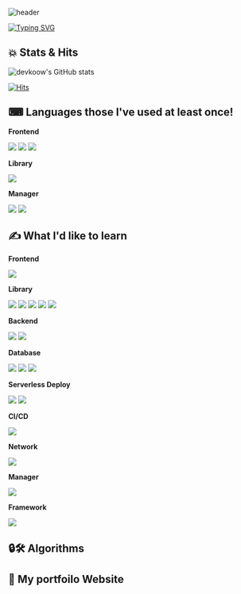 ![header](https://capsule-render.vercel.app/api?type=waving&height=160&color=036ffc)

[![Typing SVG](https://readme-typing-svg.demolab.com?font=Alkatra&weight=600&pause=1000&color=F7D434&center=true&vCenter=true&random=false&width=435&lines=See+anything+you+want+on+devkoow's+GItHub)](https://git.io/typing-svg)

## 💥 Stats & Hits

![devkoow's GitHub stats](https://github-readme-stats.vercel.app/api?username=devkoow&show_icons=true&theme=radical)

[![Hits](https://hits.seeyoufarm.com/api/count/incr/badge.svg?url=https%3A%2F%2Fgithub.com%2Fgjbae1212%2Fhit-counter&count_bg=%23387BF1&title_bg=%23F1C224&icon=&icon_color=%23000000&title=GitHub+Hits%21&edge_flat=false)](https://hits.seeyoufarm.com)

## ⌨ Languages those I've used at least once!

<!-- Frontend -->
<p><strong>Frontend</strong></p>
<div>
    <img src="https://img.shields.io/badge/HTML5-E34F26?style=flat-square&logo=html5&logoColor=white"> 
    <img src="https://img.shields.io/badge/CSS3-1572B6?style=flat-square&logo=css3&logoColor=white"> 
    <img src="https://img.shields.io/badge/JavaScript-F7DF1E?style=flat-square&logo=javascript&logoColor=black"> 
</div>

<!-- Library -->
<p><strong>Library</strong></p>
<div>
    <img src="https://img.shields.io/badge/BOOTSTRAP-7952B3?style=flat-square&logo=bootstrap&logoColor=white">
</div>

<!-- Manager -->
<p><strong>Manager</strong></p>
<div>
    <img src="https://img.shields.io/badge/GitHub-181717?style=flat-square&logo=github&logoColor=white">
    <img src="https://img.shields.io/badge/Git-F05032?style=flat-square&logo=git&logoColor=white">
</div>

## ✍ What I'd like to learn

<p><strong>Frontend</strong></p>
<div>
    <img src="https://img.shields.io/badge/TypeScript-3178C6?style=flat-square&logo=typescript&logoColor=white">
</div>

<p><strong>Library</strong></p>
<div>
    <img src="https://img.shields.io/badge/React-61DAFB?style=flat-square&logo=React&logoColor=black"> 
    <img src="https://img.shields.io/badge/D3.js-F9A03C?style=flat-square&logo=d3.js&logoColor=white"> 
    <img src="https://img.shields.io/badge/Tailwind CSS-06B6D4?style=flat-square&logo=TailwindCSS&logoColor=white"> 
    <img src="https://img.shields.io/badge/MUI-007FFF?style=flat-square&logo=MUI&logoColor=white"> 
    <img src="https://img.shields.io/badge/Ant Design-0170FE?style=flat-square&logo=Antdesign&logoColor=black"> 
</div>

<!-- Backend -->
<p><strong>Backend</strong></p>
<div>
     <img src="https://img.shields.io/badge/JAVA-ffffff?style=flat-square&logo=java&logoColor=white">
     <img src="https://img.shields.io/badge/Node.js-339933?style=flat-square&logo=node.js&logoColor=white">
</div>

<!-- Database -->
<p><strong>Database</strong></p>
<div>
    <img src="https://img.shields.io/badge/Firebase-FFCA28?style=flat-square&logo=firebase&logoColor=black"> 
    <img src="https://img.shields.io/badge/MongoDB-47A248?style=flat-square&logo=mongodb&logoColor=white">
    <img src="https://img.shields.io/badge/AWS S3-569A31?style=flat-square&logo=amazons3&logoColor=white">
    
</div>

<!-- Deployment -->
<p><strong>Serverless Deploy</strong></p>
<div>
    <img src="https://img.shields.io/badge/Vercel-000000?style=flat-square&logo=vercel&logoColor=white"> 
    <img src="https://img.shields.io/badge/netlify-00C7B7?style=flat-square&logo=netlify&logoColor=white"> 
</div>

<!-- CI/CD -->
<p><strong>CI/CD</strong></p>
<div>
    <img src="https://img.shields.io/badge/Gitlab-FC6D26?style=flat-square&logo=gitlab&logoColor=white"> 
</div>

<!-- Network -->
<p><strong>Network</strong></p>
<div>
    <img src="https://img.shields.io/badge/Amazon CDN-1d1f24?style=flat-square&logo=amazon&logoColor=white"> 
</div>

<!-- Manager -->
<p><strong>Manager</strong></p>
<div>
    <img src="https://img.shields.io/badge/Redux-764ABC?style=flat-square&logo=redux&logoColor=white"> 
</div>

<!-- Framework -->
<p><strong>Framework</strong></p>
<div>
    <img src="https://img.shields.io/badge/Vue.js-4FC08D?style=flat-square&logo=Vue.js&logoColor=black"> 
</div>

## 🔒🛠 Algorithms

## 🤔 My portfoilo Website
